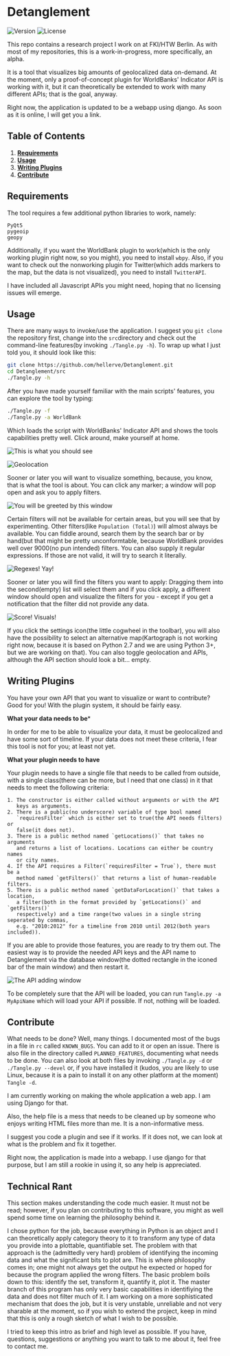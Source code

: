 Detanglement
============

![Version](http://img.shields.io/badge/version-0.2.0-yellow.svg)
![License](http://img.shields.io/badge/license-GPL-blue.svg)


This repo contains a research project I work on at FKI/HTW Berlin.
As with most of my repositories, this is a work-in-progress, more specifically,
an alpha.

It is a tool that visualizes big amounts of geolocalized data on-demand.
At the moment, only a proof-of-concept plugin for WorldBanks' Indicator API
is working with it, but it can theoretically be extended to work with many
different APIs; that is the goal, anyway.

Right now, the application is updated to be a webapp using django. As soon
as it is online, I will get you a link.

Table of Contents
-----------------
1. **[Requirements](#requirements)**
2. **[Usage](#usage)**
3. **[Writing Plugins](#writing-plugins)**
4. **[Contribute](#contribute)**

Requirements
------------

The tool requires a few additional python libraries to work, namely:

```
PyQt5
pygeoip
geopy
```

Additionally, if you want the WorldBank plugin to work(which is the
only working plugin right now, so you might), you need to install
`wbpy`.
Also, if you want to check out the nonworking plugin for Twitter(which
adds markers to the map, but the data is not visualized), you need
to install `TwitterAPI`.

I have included all Javascript APIs you might need, hoping that no
licensing issues will emerge.

Usage
-----

There are many ways to invoke/use the application. I suggest you `git clone`
the repository first, change into the `src`directory and check out the 
command-line features(by invoking `./Tangle.py -h`). To wrap up what I 
just told you, it should look like this:

```bash
git clone https://github.com/hellerve/Detanglement.git
cd Detanglement/src
./Tangle.py -h
```

After you have made yourself familiar with the main scripts' features, you 
can explore the tool by typing:

```bash
./Tangle.py -f
./Tangle.py -a WorldBank
```

Which loads the script with WorldBanks' Indicator API and shows the tools
capabilities pretty well. Click around, make yourself at home.

![This is what you should see](rc/Documentation/startup.png "This is what you should see")

![Geolocation](rc/Documentation/geolocation.png "If you want it to, the tool even geolocalizes you!")

Sooner or later you will want to visualize something, because, you know,
that is what the tool is about. You can click any marker; a window will pop
open and ask you to apply filters. 

![You will be greeted by this window](rc/Documentation/filters.png "You will be greeted by this window")

Certain filters will not be available for certain
areas, but you will see that by experimenting. Other filters(like `Population
(Total)`) will almost always be available. You can fiddle around, search them
by the search bar or by hand(but that might be pretty unconformtable, because
WorldBank provides well over 9000(no pun intended) filters. You can also supply it
regular expressions. If those are not valid, it will try to search it literally.

![Regexes! Yay!](rc/Documentation/regex.png "Regexes! Yay!")

Sooner or later you will find the filters you want to apply: Dragging them into
the second(empty) list will select them and if you click apply, a different window
should open and visualize the filters for you - except if you get a notification that
the filter did not provide any data.

![Score! Visuals!](rc/Documentation/visuals.png "Score! Visuals")

If you click the settings icon(the little cogwheel in the toolbar), you will also
have the possibility to select an alternative map(Kartograph is not working right now,
because it is based on Python 2.7 and we are using Python 3+, but we are working
on that). You can also toggle geolocation and APIs, although the API section should look
a bit... empty.


Writing Plugins
---------------

You have your own API that you want to visualize or want to contribute? Good for you!
With the plugin system, it should be fairly easy.

**What your data needs to be***

In order for me to be able to visualize your data, it must be geolocalized and
have some sort of timeline. If your data does not meet these criteria, I fear this
tool is not for you; at least not yet.

**What your plugin needs to have**

Your plugin needs to have a single file that needs to be called from outside,
with a single class(there can be more, but I need that one class) in it that 
needs to meet the following criteria:

    1. The constructor is either called without arguments or with the API
       keys as arguments.
    2. There is a public(no underscore) variable of type bool named 
       `requiresFilter` which is either set to true(the API needs filters) or
       false(it does not).
    3. There is a public method named `getLocations()` that takes no arguments
       and returns a list of locations. Locations can either be country names
       or city names.
    4. If the API requires a Filter(`requiresFilter = True`), there must be a
       method named `getFilters()` that returns a list of human-readable filters.
    5. There is a public method named `getDataForLocation()` that takes a location,
       a filter(both in the format provided by `getLocations()` and `getFilters()`
       respectively) and a time range(two values in a single string seperated by commas,
       e.g. "2010:2012" for a timeline from 2010 until 2012(both years included)).

If you are able to provide those features, you are ready to try them out. The easiest way
is to provide the needed API keys and the API name to Detanglement via the database 
window(the dotted rectangle in the iconed bar of the main window) and then restart it.

![The API adding window](master/rc/Documentation/addingapis.png "You can provide up to ten keys to the database")

To be completely sure that the API will be loaded, you can run `Tangle.py -a MyApiName`
which will load your API if possible. If not, nothing will be loaded.

Contribute
----------

What needs to be done? Well, many things. I documented most of the bugs in a file
in `rc` called `KNOWN_BUGS`. You can add to it or open an issue. There is also file
in the directory called `PLANNED_FEATURES`, documenting what needs to be done.
You can also look at both files by invoking `./Tangle.py -d` or `./Tangle.py --devel`
or, if you have installed it (kudos, you are likely to use Linux, because it is a pain
to install it on any other platform at the moment) `Tangle -d`.

I am currently working on making the whole application a web app. I am using Django
for that.

Also, the help file is a mess that needs to be cleaned up by someone who enjoys writing
HTML files more than me. It is a non-informative mess.

I suggest you code a plugin and see if it works. If it does not, we can look at what is
the problem and fix it together.

Right now, the application is made into a webapp. I use django for that purpose, but I am
still a rookie in using it, so any help is appreciated.

Technical Rant
--------------

This section makes understanding the code much easier. It must not be read; however,
if you plan on contributing to this software, you might as well spend some time on
learning the philosophy behind it.

I chose python for the job, because everything in Python is an object and I can theoretically
apply category theory to it to transform any type of data you provide into a plottable,
quantifiable set. The problem with that approach is the (admittedly very hard) problem of
identifying the incoming data and what the significant bits to plot are. This is where
philosophy comes in; one might not always get the output he expected or hoped for because
the program applied the wrong filters. The basic problem boils down to this: identify the
set, transform it, quantify it, plot it. The master branch of this program has only very basic 
capabilities in identifiying the data and does not filter much of it. I am working on a more
sophisticated mechanism that does the job, but it is very unstable, unreliable and not very 
sharable at the moment, so if you wish to extend the project, keep in mind that this is only
a rough sketch of what I wish to be possible.

I tried to keep this intro as brief and high level as possible. If you have, questions, 
suggestions or anything you want to talk to me about it, feel free to contact me.
